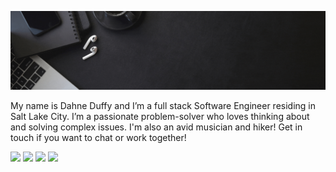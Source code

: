 ![DahneDuffy](githubDahneDuffy.gif)

<p>My name is Dahne Duffy and I’m a full stack Software Engineer residing in Salt Lake City. I’m a passionate problem-solver who loves thinking about and solving complex issues.  I'm also an avid musician and hiker! Get in touch if you want to chat or work together!</p>

<a href="https://dahneduffy.netlify.app/" target="blank"><img src="https://img.shields.io/static/v1?label=|&message=WEBSITE&color=3a51ab&style=plastic&logo=react&logo-color=white"/></a>
<a href="https://www.linkedin.com/in/dahne/" target="blank"><img src="https://img.shields.io/static/v1?label=|&message=LINKEDIN&color=e68e0b&style=plastic&logo=linkedin&logo-color=white"/></a>
<a href="https://github.com/DahneDuffy" target="blank"><img src="https://img.shields.io/static/v1?label=|&message=GITHUB&color=3a51ab&style=plastic&logo=github&logo-color=white"/></a>
<a href="https://twitter.com/DahneDuffy" target="blank"><img src="https://img.shields.io/static/v1?label=|&message=TWITTER&color=e68e0b&style=plastic&logo=twitter&logo-color=white"/></a>


<!--
**DahneDuffy/DahneDuffy** is a ✨ _special_ ✨ repository because its `README.md` (this file) appears on your GitHub profile.

Here are some ideas to get you started:

- 🔭 I’m currently working on ...
- 🌱 I’m currently learning ...
- 👯 I’m looking to collaborate on ...
- 🤔 I’m looking for help with ...
- 💬 Ask me about ...
- 📫 How to reach me: ...
- 😄 Pronouns: ...
- ⚡ Fun fact: ...
-->
